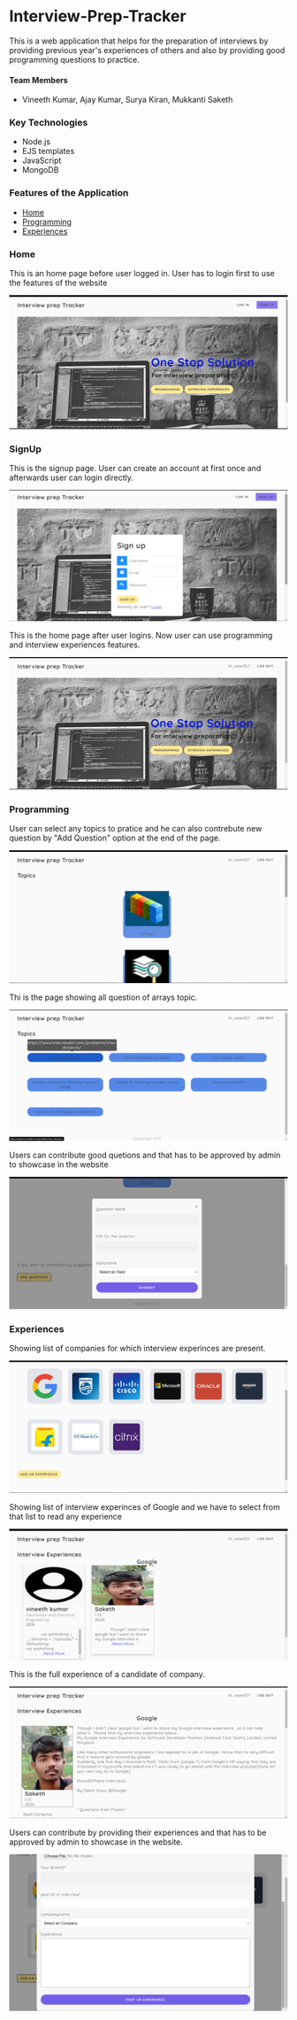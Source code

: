 # Interview-Prep-Tracker

This is a web application that helps for the preparation of interviews by providing previous year's experiences of others and also by providing good programming questions to practice.

#### Team Members 
* Vineeth Kumar, Ajay Kumar, Surya Kiran, Mukkanti Saketh

### Key Technologies
* Node.js
* EJS templates
* JavaScript 
* MongoDB
### Features of the Application
* [Home](https://github.com/vineeth357/Interview-Prep-Tracker#home)
* [Programming](https://github.com/vineeth357/Interview-Prep-Tracker#programming)
* [Experiences](https://github.com/vineeth357/Interview-Prep-Tracker#experiences)


### Home

This is an home page before user logged in. User has to login first to use the features of the website

![alt text](./images/home.png)

### SignUp

This is the signup page. User can create an account at first once and afterwards user can login directly.

![alt text](./images/signup.png)

This is the home page after user logins. Now user can use programming and interview experiences features.

![alt text](./images/homelogin.png)

### Programming

User can select any topics to pratice and he can also contrebute new question by "Add Question" option at the end of the page.

![alt text](./images/programming.png)

Thi is the page showing all question of arrays topic. 

![alt text](./images/questions.png)

Users can contribute good quetions and that has to be approved by admin to showcase in the website

![alt text](./images/addquestion.png)

### Experiences

Showing list of companies for which interview experinces are present.

![alt text](./images/companies.png)

Showing list of interview experinces of Google and we have to select from that list to read any experience

![alt text](./images/exps.png)

This is the full experience of a candidate of company.

![alt text](./images/fullexp.png)

Users can contribute by providing their experiences and that has to be approved by admin to showcase in the website.

![alt text](./images/addexp.png)
